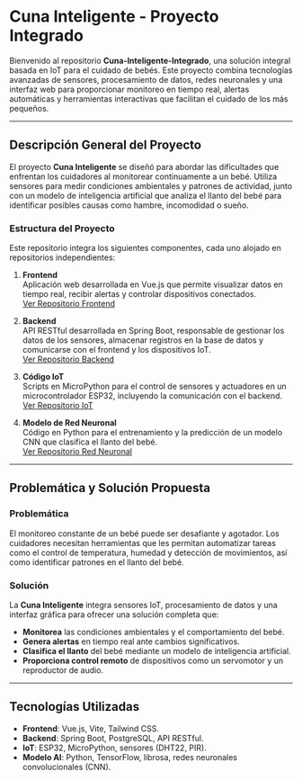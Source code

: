 # Cuna Inteligente - Proyecto Integrado

Bienvenido al repositorio **Cuna-Inteligente-Integrado**, una solución integral basada en IoT para el cuidado de bebés. Este proyecto combina tecnologías avanzadas de sensores, procesamiento de datos, redes neuronales y una interfaz web para proporcionar monitoreo en tiempo real, alertas automáticas y herramientas interactivas que facilitan el cuidado de los más pequeños.

---

## Descripción General del Proyecto

El proyecto **Cuna Inteligente** se diseñó para abordar las dificultades que enfrentan los cuidadores al monitorear continuamente a un bebé. Utiliza sensores para medir condiciones ambientales y patrones de actividad, junto con un modelo de inteligencia artificial que analiza el llanto del bebé para identificar posibles causas como hambre, incomodidad o sueño.

### Estructura del Proyecto

Este repositorio integra los siguientes componentes, cada uno alojado en repositorios independientes:

1. **Frontend**  
   Aplicación web desarrollada en Vue.js que permite visualizar datos en tiempo real, recibir alertas y controlar dispositivos conectados.  
   [Ver Repositorio Frontend](https://github.com/usuario/cuna-inteligente-frontend)

2. **Backend**  
   API RESTful desarrollada en Spring Boot, responsable de gestionar los datos de los sensores, almacenar registros en la base de datos y comunicarse con el frontend y los dispositivos IoT.  
   [Ver Repositorio Backend](https://github.com/usuario/cuna-inteligente-backend)

3. **Código IoT**  
   Scripts en MicroPython para el control de sensores y actuadores en un microcontrolador ESP32, incluyendo la comunicación con el backend.  
   [Ver Repositorio IoT](https://github.com/usuario/cuna-inteligente-iot)

4. **Modelo de Red Neuronal**  
   Código en Python para el entrenamiento y la predicción de un modelo CNN que clasifica el llanto del bebé.  
   [Ver Repositorio Red Neuronal](https://github.com/usuario/cuna-inteligente-rnn)

---

## Problemática y Solución Propuesta

### Problemática
El monitoreo constante de un bebé puede ser desafiante y agotador. Los cuidadores necesitan herramientas que les permitan automatizar tareas como el control de temperatura, humedad y detección de movimientos, así como identificar patrones en el llanto del bebé.

### Solución
La **Cuna Inteligente** integra sensores IoT, procesamiento de datos y una interfaz gráfica para ofrecer una solución completa que:

- **Monitorea** las condiciones ambientales y el comportamiento del bebé.
- **Genera alertas** en tiempo real ante cambios significativos.
- **Clasifica el llanto** del bebé mediante un modelo de inteligencia artificial.
- **Proporciona control remoto** de dispositivos como un servomotor y un reproductor de audio.

---

## Tecnologías Utilizadas

- **Frontend**: Vue.js, Vite, Tailwind CSS.
- **Backend**: Spring Boot, PostgreSQL, API RESTful.
- **IoT**: ESP32, MicroPython, sensores (DHT22, PIR).
- **Modelo AI**: Python, TensorFlow, librosa, redes neuronales convolucionales (CNN).
